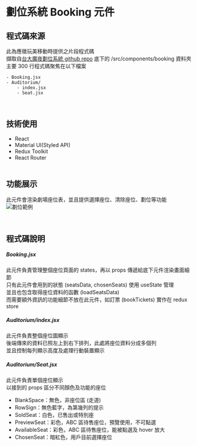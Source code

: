 # 劃位系統 Booking 元件
## 程式碼來源 
此為應徵玩美移動時提供之片段程式碼  
擷取自[台大魔夜劃位系統 github repo](https://github.com/xieyou0608/ntumagic) 底下的 /src/components/booking 資料夾  
主要 300 行程式碼聚焦在以下檔案
```
- Booking.jsx
- Auditorium/
    - index.jsx
    - Seat.jsx
```
&nbsp;

## 技術使用
- React
- Material UI(Styled API)
- Redux Toolkit  
- React Router  
&nbsp;

## 功能展示
此元件會渲染劇場座位表，並且提供選擇座位、清除座位、劃位等功能  
![劃位範例](https://i.imgur.com/V4Ks3Kk.gif)

&nbsp;

## 程式碼說明
##### Booking.jsx 
此元件負責管理整個座位頁面的 states，再以 props 傳遞給底下元件渲染畫面細節  
只有此元件會用到的狀態 (seatsData, chosenSeats) 使用 useState 管理   
並且也包含取得座位資料的函數 (loadSeatsData)   
而需要額外資訊的功能細節不放在此元件，如訂票 (bookTickets) 實作在 redux store  

##### Auditorium/index.jsx
此元件負責整個座位圖顯示  
後端傳來的資料已照左上到右下排列，此處將座位資料分成多個列  
並且控制每列顯示高度及處理行動裝置顯示  

##### Auditorium/Seat.jsx
此元件負責單個座位顯示  
以接到的 props 區分不同顏色及功能的座位  
- BlankSpace：無色，非座位區 (走道)
- RowSign：無色藍字，為第幾列的提示
- SoldSeat：白色，已售出或特別座
- PreviewSeat：彩色，ABC 區待售座位，預覽使用，不可點選
- AvailableSeat：彩色，ABC 區待售座位，能被點選及 hover 放大
- ChosenSeat：暗紅色，用戶目前選擇座位